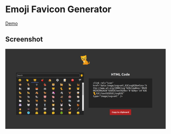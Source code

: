 # Emoji Favicon Generator

[Demo](https://yinkar.github.io/toys/emoji-favicon/)

## Screenshot
![Screenshot](screenshot.png)
